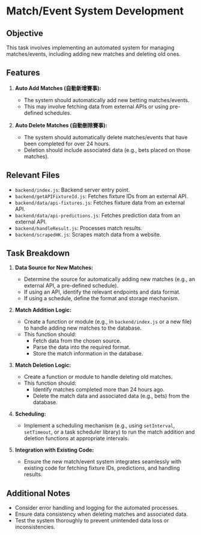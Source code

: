 # Match/Event System Development

## Objective

This task involves implementing an automated system for managing matches/events,
including adding new matches and deleting old ones.

## Features

1. **Auto Add Matches (自動新增賽事):**
   - The system should automatically add new betting matches/events.
   - This may involve fetching data from external APIs or using pre-defined
     schedules.

2. **Auto Delete Matches (自動刪除賽事):**
   - The system should automatically delete matches/events that have been
     completed for over 24 hours.
   - Deletion should include associated data (e.g., bets placed on those
     matches).

## Relevant Files

- `backend/index.js`: Backend server entry point.
- `backend/getAPIFixtureId.js`: Fetches fixture IDs from an external API.
- `backend/data/api-fixtures.js`: Fetches fixture data from an external API.
- `backend/data/api-predictions.js`: Fetches prediction data from an external
  API.
- `backend/handleResult.js`: Processes match results.
- `backend/scrapedHK.js`: Scrapes match data from a website.

## Task Breakdown

1. **Data Source for New Matches:**
   - Determine the source for automatically adding new matches (e.g., an
     external API, a pre-defined schedule).
   - If using an API, identify the relevant endpoints and data format.
   - If using a schedule, define the format and storage mechanism.

2. **Match Addition Logic:**
   - Create a function or module (e.g., in `backend/index.js` or a new file) to
     handle adding new matches to the database.
   - This function should:
     - Fetch data from the chosen source.
     - Parse the data into the required format.
     - Store the match information in the database.

3. **Match Deletion Logic:**
   - Create a function or module to handle deleting old matches.
   - This function should:
     - Identify matches completed more than 24 hours ago.
     - Delete the match data and associated data (e.g., bets) from the database.

4. **Scheduling:**
   - Implement a scheduling mechanism (e.g., using `setInterval`, `setTimeout`,
     or a task scheduler library) to run the match addition and deletion
     functions at appropriate intervals.

5. **Integration with Existing Code:**
   - Ensure the new match/event system integrates seamlessly with existing code
     for fetching fixture IDs, predictions, and handling results.

## Additional Notes

- Consider error handling and logging for the automated processes.
- Ensure data consistency when deleting matches and associated data.
- Test the system thoroughly to prevent unintended data loss or inconsistencies.
